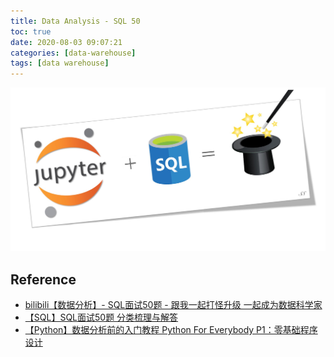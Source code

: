 ```yaml
---
title: Data Analysis - SQL 50
toc: true
date: 2020-08-03 09:07:21
categories: [data-warehouse]
tags: [data warehouse]
---
```


<img src="/images/dataware/sql-50-logo.jpeg" width="550" alt="" />

<!-- more -->


## Reference

- [bilibili【数据分析】- SQL面试50题 - 跟我一起打怪升级 一起成为数据科学家](https://www.bilibili.com/video/BV1q4411G7Lw/?spm_id_from=333.788.videocard.1)
- [【SQL】SQL面试50题 分类梳理与解答](https://zhuanlan.zhihu.com/p/113173133)
- [【Python】数据分析前的入门教程 Python For Everybody P1：零基础程序设计](https://zhuanlan.zhihu.com/p/118633494)

